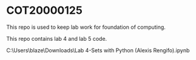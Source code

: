 # COT20000125

This repo is used to keep lab work for foundation of computing.

This repo contains lab 4 and lab 5 code.

C:\Users\blaze\Downloads\Lab 4-Sets with Python (Alexis Rengifo).ipynb
